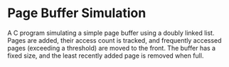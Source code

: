 # Page Buffer Simulation

A C program simulating a simple page buffer using a doubly linked list. Pages are added, their access count is tracked, and frequently accessed pages (exceeding a threshold) are moved to the front. The buffer has a fixed size, and the least recently added page is removed when full.


